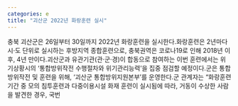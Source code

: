 ```yaml
---
categories: e
title: "괴산군 2022년 화랑훈련 실시"
---
```

충북 괴산군은 26일부터 30일까지 2022년 화랑훈련을 실시한다.화랑훈련은 2년마다 시·도 단위로 실시하는 후방지역 종합훈련으로, 충북권역은 코로나19로 인해 2018년 이후, 4년 만이다.괴산군과 유관기관(관‧군‧경)이 합동으로 참여하는 이번 훈련에서는 위기상황시의 ‘통합방위작전 수행절차와 위기관리능력’을 집중 점검할 예정이다.군은 통합방위작전 및 훈련을 위해, ‘괴산군 통합방위지원본부’를 운영한다.군 관계자는 “화랑훈련 기간 중 모의 침투훈련과 다중이용시설 화재 훈련이 실시됨에 따라, 거동이 수상한 사람을 발견한 경우, 국번